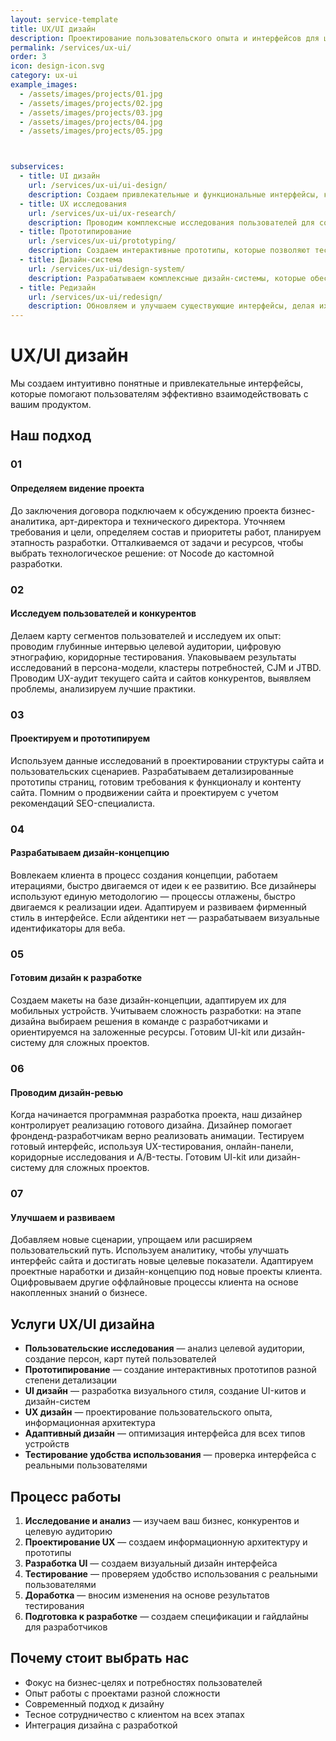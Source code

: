 ```yaml
---
layout: service-template
title: UX/UI дизайн
description: Проектирование пользовательского опыта и интерфейсов для цифровых продуктов
permalink: /services/ux-ui/
order: 3
icon: design-icon.svg
category: ux-ui
example_images:
  - /assets/images/projects/01.jpg
  - /assets/images/projects/02.jpg
  - /assets/images/projects/03.jpg
  - /assets/images/projects/04.jpg
  - /assets/images/projects/05.jpg



subservices:
  - title: UI дизайн
    url: /services/ux-ui/ui-design/
    description: Создаем привлекательные и функциональные интерфейсы, которые отражают индивидуальность вашего бренда и обеспечивают удобство использования.
  - title: UX исследования
    url: /services/ux-ui/ux-research/
    description: Проводим комплексные исследования пользователей для создания продуктов, которые действительно отвечают их потребностям и ожиданиям.
  - title: Прототипирование
    url: /services/ux-ui/prototyping/
    description: Создаем интерактивные прототипы, которые позволяют тестировать и улучшать пользовательский опыт до начала разработки.
  - title: Дизайн-система
    url: /services/ux-ui/design-system/
    description: Разрабатываем комплексные дизайн-системы, которые обеспечивают единство стиля и ускоряют процесс разработки интерфейсов.
  - title: Редизайн
    url: /services/ux-ui/redesign/
    description: Обновляем и улучшаем существующие интерфейсы, делая их современными, удобными и эффективными.
---
```


# UX/UI дизайн

Мы создаем интуитивно понятные и привлекательные интерфейсы, которые помогают пользователям эффективно взаимодействовать с вашим продуктом.

## Наш подход

### 01
#### Определяем видение проекта
До заключения договора подключаем к обсуждению проекта бизнес-аналитика, арт-директора и технического директора. Уточняем требования и цели, определяем состав и приоритеты работ, планируем этапность разработки. Отталкиваемся от задачи и ресурсов, чтобы выбрать технологическое решение: от Nocode до кастомной разработки.

### 02
#### Исследуем пользователей и конкурентов
Делаем карту сегментов пользователей и исследуем их опыт: проводим глубинные интервью целевой аудитории, цифровую этнографию, коридорные тестирования. Упаковываем результаты исследований в персона-модели, кластеры потребностей, CJM и JTBD. Проводим UX-аудит текущего сайта и сайтов конкурентов, выявляем проблемы, анализируем лучшие практики.

### 03
#### Проектируем и прототипируем
Используем данные исследований в проектировании структуры сайта и пользовательских сценариев. Разрабатываем детализированные прототипы страниц, готовим требования к функционалу и контенту сайта. Помним о продвижении сайта и проектируем с учетом рекомендаций SEO-специалиста.

### 04
#### Разрабатываем дизайн-концепцию
Вовлекаем клиента в процесс создания концепции, работаем итерациями, быстро двигаемся от идеи к ее развитию. Все дизайнеры используют единую методологию — процессы отлажены, быстро двигаемся к реализации идеи. Адаптируем и развиваем фирменный стиль в интерфейсе. Если айдентики нет — разрабатываем визуальные идентификаторы для веба.

### 05
#### Готовим дизайн к разработке
Создаем макеты на базе дизайн-концепции, адаптируем их для мобильных устройств. Учитываем сложность разработки: на этапе дизайна выбираем решения в команде с разработчиками и ориентируемся на заложенные ресурсы. Готовим UI-kit или дизайн-систему для сложных проектов.

### 06
#### Проводим дизайн-ревью
Когда начинается программная разработка проекта, наш дизайнер контролирует реализацию готового дизайна. Дизайнер помогает фронденд-разработчикам верно реализовать анимации. Тестируем готовый интерфейс, используя UX-тестирования, онлайн-панели, коридорные исследования и A/B-тесты. Готовим UI-kit или дизайн-систему для сложных проектов.

### 07
#### Улучшаем и развиваем
Добавляем новые сценарии, упрощаем или расширяем пользовательский путь. Используем аналитику, чтобы улучшать интерфейс сайта и достигать новые целевые показатели. Адаптируем проектные наработки и дизайн-концепцию под новые проекты клиента. Оцифровываем другие оффлайновые процессы клиента на основе накопленных знаний о бизнесе.

## Услуги UX/UI дизайна

- **Пользовательские исследования** — анализ целевой аудитории, создание персон, карт путей пользователей
- **Прототипирование** — создание интерактивных прототипов разной степени детализации
- **UI дизайн** — разработка визуального стиля, создание UI-китов и дизайн-систем
- **UX дизайн** — проектирование пользовательского опыта, информационная архитектура
- **Адаптивный дизайн** — оптимизация интерфейса для всех типов устройств
- **Тестирование удобства использования** — проверка интерфейса с реальными пользователями

## Процесс работы

1. **Исследование и анализ** — изучаем ваш бизнес, конкурентов и целевую аудиторию
2. **Проектирование UX** — создаем информационную архитектуру и прототипы
3. **Разработка UI** — создаем визуальный дизайн интерфейса
4. **Тестирование** — проверяем удобство использования с реальными пользователями
5. **Доработка** — вносим изменения на основе результатов тестирования
6. **Подготовка к разработке** — создаем спецификации и гайдлайны для разработчиков

## Почему стоит выбрать нас

- Фокус на бизнес-целях и потребностях пользователей
- Опыт работы с проектами разной сложности
- Современный подход к дизайну
- Тесное сотрудничество с клиентом на всех этапах
- Интеграция дизайна с разработкой

